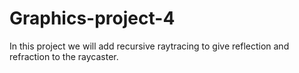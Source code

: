 # Graphics-project-4
In this project we will add recursive raytracing to give reflection and refraction to the raycaster.
